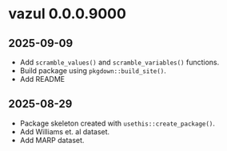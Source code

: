 # vazul 0.0.0.9000

## 2025-09-09 

* Add `scramble_values()` and `scramble_variables()` functions.
* Build package using `pkgdown::build_site()`.
* Add README

## 2025-08-29 

* Package skeleton created with `usethis::create_package()`.
* Add Williams et. al dataset.
* Add MARP dataset.

